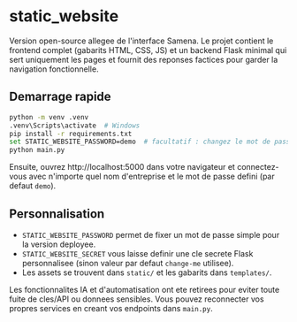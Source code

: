 # static_website

Version open-source allegee de l'interface Samena. Le projet contient le frontend complet (gabarits HTML, CSS, JS) et un backend Flask minimal qui sert uniquement les pages et fournit des reponses factices pour garder la navigation fonctionnelle.

## Demarrage rapide

```bash
python -m venv .venv
.venv\Scripts\activate  # Windows
pip install -r requirements.txt
set STATIC_WEBSITE_PASSWORD=demo  # facultatif : changez le mot de passe de la demo
python main.py
```

Ensuite, ouvrez http://localhost:5000 dans votre navigateur et connectez-vous avec n'importe quel nom d'entreprise et le mot de passe defini (par defaut `demo`).

## Personnalisation

- `STATIC_WEBSITE_PASSWORD` permet de fixer un mot de passe simple pour la version deployee.
- `STATIC_WEBSITE_SECRET` vous laisse definir une cle secrete Flask personnalisee (sinon valeur par defaut `change-me` utilisee).
- Les assets se trouvent dans `static/` et les gabarits dans `templates/`.

Les fonctionnalites IA et d'automatisation ont ete retirees pour eviter toute fuite de cles/API ou donnees sensibles. Vous pouvez reconnecter vos propres services en creant vos endpoints dans `main.py`.
